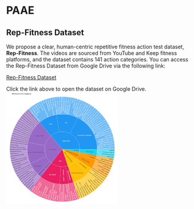 # PAAE
## Rep-Fitness Dataset

We propose a clear, human-centric repetitive fitness action test dataset, **Rep-Fitness**. The videos are sourced from YouTube and Keep fitness platforms, and the dataset contains 141 action categories. You can access the Rep-Fitness Dataset from Google Drive via the following link:

[Rep-Fitness Dataset](https://drive.google.com/file/d/1GFPxQo5e5eQUy4h6_6-1K-rsZbKxF1Gq/view?usp=drive_link)

Click the link above to open the dataset on Google Drive.
<img src="image/categories.png" alt="Categories Image" width="300"/>

